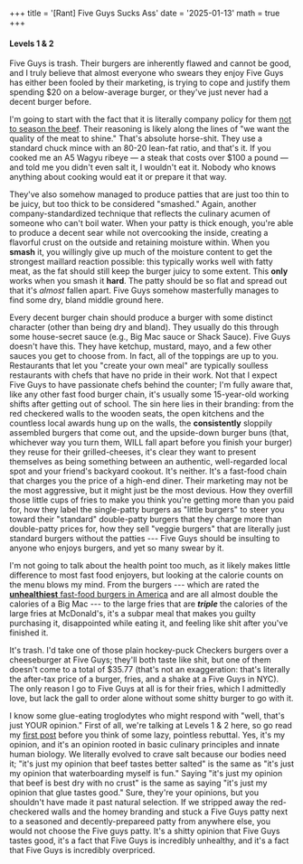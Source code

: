 +++
title = '[Rant] Five Guys Sucks Ass'
date = '2025-01-13'
math = true
+++
#### Levels 1 & 2

Five Guys is trash. Their burgers are inherently flawed and cannot be good, and I truly believe that almost everyone who swears they enjoy Five Guys has either been fooled by their marketing, is trying to cope and justify them spending $20 on a below-average burger, or they've just never had a decent burger before.

I'm going to start with the fact that it is literally company policy for them [not to season the beef](https://www.fiveguys.com/-/media/public-site/files/allergen-ingredients-and-nutrition-info/allergen-guide/nutrition-allergen-march-2018-us.ashx). Their reasoning is likely along the lines of "we want the quality of the meat to shine." That's absolute horse-shit. They use a standard chuck mince with an 80-20 lean-fat ratio, and that's it. If you cooked me an A5 Wagyu ribeye &mdash; a steak that costs over $100 a pound &mdash; and told me you didn't even salt it, I wouldn't eat it. Nobody who knows anything about cooking would eat it or prepare it that way.

They've also somehow managed to produce patties that are just too thin to be juicy, but too thick to be considered "smashed." Again, another company-standardized technique that reflects the culinary acumen of someone who can't boil water. When your patty is thick enough, you're able to produce a decent sear while not overcooking the inside, creating a flavorful crust on the outside and retaining moisture within. When you **smash** it, you willingly give up much of the moisture content to get the strongest maillard reaction possible: this typically works well with fatty meat, as the fat should still keep the burger juicy to some extent. This **only** works when you smash it **hard**. The patty should be so flat and spread out that it's *almost* fallen apart. Five Guys somehow masterfully manages to find some dry, bland middle ground here.

Every decent burger chain should produce a burger with some distinct character (other than being dry and bland). They usually do this through some house-secret sauce (e.g., Big Mac sauce or Shack Sauce). Five Guys doesn't have this. They have ketchup, mustard, mayo, and a few other sauces you get to choose from. In fact, all of the toppings are up to you. Restaurants that let you "create your own meal" are typically soulless restaurants with chefs that have no pride in their work. Not that I expect Five Guys to have passionate chefs behind the counter; I'm fully aware that, like any other fast food burger chain, it's usually some 15-year-old working shifts after getting out of school. The sin here lies in their branding: from the red checkered walls to the wooden seats, the open kitchens and the countless local awards hung up on the walls, the **consistently** sloppily assembled burgers that come out, and the upside-down burger buns (that, whichever way you turn them, WILL fall apart before you finish your burger) they reuse for their grilled-cheeses, it's clear they want to present themselves as being something between an authentic, well-regarded local spot and your friend's backyard cookout. It's neither. It's a fast-food chain that charges you the price of a high-end diner. Their marketing may not be the most aggressive, but it might just be the most devious. How they overfill those little cups of fries to make you think you're getting more than you paid for, how they label the single-patty burgers as "little burgers" to steer you toward their "standard" double-patty burgers that they charge more than double-patty prices for, how they sell "veggie burgers" that are literally just standard burgers without the patties --- Five Guys should be insulting to anyone who enjoys burgers, and yet so many swear by it.

I'm not going to talk about the health point too much, as it likely makes little difference to most fast food enjoyers, but looking at the calorie counts on the menu blows my mind. From the burgers --- which are rated the [**unhealthiest** fast-food burgers in America](https://www.delish.com/food-news/a62192012/most-unhealthy-fast-food-burger-in-america/) and are all almost double the calories of a Big Mac --- to the large fries that are ***triple*** the calories of the large fries at McDonald's, it's a subpar meal that makes you guilty purchasing it, disappointed while eating it, and feeling like shit after you've finished it.

It's trash. I'd take one of those plain hockey-puck Checkers burgers over a cheeseburger at Five Guys; they'll both taste like shit, but one of them doesn't come to a total of $35.77 (that's not an exaggeration: that's literally the after-tax price of a burger, fries, and a shake at a Five Guys in NYC). The only reason I go to Five Guys at all is for their fries, which I admittedly love, but lack the gall to order alone without some shitty burger to go with it.

I know some glue-eating troglodytes who might respond with "well, that's just YOUR opinion." First of all, we're talking at Levels 1 & 2 here, so go read my [first post](https://maliknyc.github.io/karmagambler.github.io/posts/test-post/) before you think of some lazy, pointless rebuttal. Yes, it's my opinion, and it's an opinion rooted in basic culinary principles and innate human biology. We literally evolved to crave salt because our bodies need it; "it's just my opinion that beef tastes better salted" is the same as "it's just my opinion that waterboarding myself is fun." Saying "it's just my opinion that beef is best dry with no crust" is the same as saying "it's just my opinion that glue tastes good." Sure, they're your opinions, but you shouldn't have made it past natural selection. If we stripped away the red-checkered walls and the homey branding and stuck a Five Guys patty next to a seasoned and decently-prepareed patty from anywhere else, you would not choose the Five guys patty. It's a shitty opinion that Five Guys tastes good, it's a fact that Five Guys is incredibly unhealthy, and it's a fact that Five Guys is incredibly overpriced.
